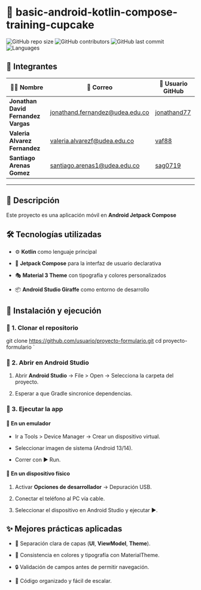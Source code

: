 📱 basic-android-kotlin-compose-training-cupcake
====================================================

![GitHub repo size](https://img.shields.io/github/repo-size/jonathand77/LabsCM20252-Gr03)
![GitHub contributors](https://img.shields.io/github/contributors/jonathand77/LabsCM20252-Gr03)
![GitHub last commit](https://img.shields.io/github/last-commit/jonathand77/LabsCM20252-Gr03)
![Languages](https://img.shields.io/github/languages/count/jonathand77/LabsCM20252-Gr03)

## 👥 Integrantes

| 👨‍💻 Nombre | 📧 Correo | 🐙 Usuario GitHub |
|---|---|---|
| **Jonathan David Fernandez Vargas** | jonathand.fernandez@udea.edu.co | [jonathand77](https://github.com/jonathand77) |
| **Valeria Alvarez Fernandez** | valeria.alvarezf@udea.edu.co | [vaf88](https://github.com/vaf88) |
| **Santiago Arenas Gomez** | santiago.arenas1@udea.edu.co | [sag0719](https://github.com/sag0719) |

---

📖 Descripción
--------------

Este proyecto es una aplicación móvil en **Android Jetpack Compose**

🛠️ Tecnologías utilizadas
--------------------------

*   ⚙️ **Kotlin** como lenguaje principal
    
*   🎨 **Jetpack Compose** para la interfaz de usuario declarativa
    
*   🎭 **Material 3 Theme** con tipografía y colores personalizados
    
*   📦 **Android Studio Giraffe** como entorno de desarrollo


🚀 Instalación y ejecución
--------------------------

### 🔹 1. Clonar el repositorio

git clone https://github.com/usuario/proyecto-formulario.git cd proyecto-formulario   `


### 🔹 2. Abrir en Android Studio

1.  Abrir **Android Studio** → File > Open → Selecciona la carpeta del proyecto.
    
2.  Esperar a que Gradle sincronice dependencias.
    


### 🔹 3. Ejecutar la app

#### 📱 En un emulador

*   Ir a Tools > Device Manager → Crear un dispositivo virtual.
    
*   Seleccionar imagen de sistema (Android 13/14).
    
*   Correr con ▶ Run.
    


#### 📲 En un dispositivo físico

1.  Activar **Opciones de desarrollador** → Depuración USB.
    
2.  Conectar el teléfono al PC vía cable.
    
3.  Seleccionar el dispositivo en Android Studio y ejecutar ▶.


✨ Mejores prácticas aplicadas
-----------------------------

*   📌 Separación clara de capas (**UI**, **ViewModel**, **Theme**).
    
*   🎨 Consistencia en colores y tipografía con MaterialTheme.
    
*   🔒 Validación de campos antes de permitir navegación.
    
*   📂 Código organizado y fácil de escalar.
